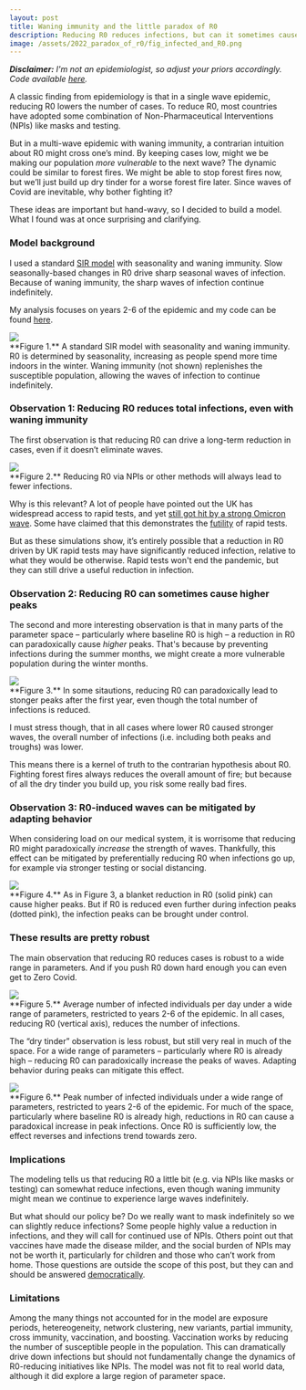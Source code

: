 ```yaml
---
layout: post
title: Waning immunity and the little paradox of R0
description: Reducing R0 reduces infections, but can it sometimes cause sharper waves?
image: /assets/2022_paradox_of_r0/fig_infected_and_R0.png
---
```


_**Disclaimer:** I'm not an epidemiologist, so adjust your priors accordingly. Code available [here](https://gist.github.com/csaid/2f1c8247d3e9dd015da6d36c1fcf882a)._ 

A classic finding from epidemiology is that in a single wave epidemic, reducing R0 lowers the number of cases. To reduce R0, most countries have adopted some combination of Non-Pharmaceutical Interventions (NPIs) like masks and testing.

But in a multi-wave epidemic with waning immunity, a contrarian intuition about R0 might cross one’s mind. By keeping cases low, might we be making our population _more vulnerable_ to the next wave? The dynamic could be similar to forest fires. We might be able to stop forest fires now, but we’ll just build up dry tinder for a worse forest fire later. Since waves of Covid are inevitable, why bother fighting it?

These ideas are important but hand-wavy, so I decided to build a model. What I found was at once surprising and clarifying.

### Model background

I used a standard [SIR model](https://www.nature.com/articles/s41592-020-0856-2) with seasonality and waning immunity. Slow seasonally-based changes in R0 drive sharp seasonal waves of infection. Because of waning immunity, the sharp waves of infection continue indefinitely.

My analysis focuses on years 2-6 of the epidemic and my code can be found [here](https://gist.github.com/csaid/2f1c8247d3e9dd015da6d36c1fcf882a).

<div class="wrapper">
  <img src='/assets/2022_paradox_of_r0/fig_infected_and_R0.png' class="inner" style="position:relative border: #222 2px solid; max-width:100%;" >
  <div class="caption">**Figure 1.** A standard SIR model with seasonality and waning immunity. R0 is determined by seasonality, increasing as people spend more time indoors in the winter. Waning immunity (not shown) replenishes the susceptible population, allowing the waves of infection to continue indefinitely.
  </div>
</div>


### Observation 1: Reducing R0 reduces total infections, even with waning immunity

The first observation is that reducing R0 can drive a long-term reduction in cases, even if it doesn’t eliminate waves. 

<div class="wrapper">
  <img src='/assets/2022_paradox_of_r0/fig_obs1_infected_and_R0.png' class="inner" style="position:relative border: #222 2px solid; max-width:100%;" >
  <div class="caption">**Figure 2.** Reducing R0 via NPIs or other methods will always lead to fewer infections. 
  </div>
</div>


Why is this relevant? A lot of people have pointed out the UK has widespread access to rapid tests, and yet [still got hit by a strong Omicron wave](https://twitter.com/mattyglesias/status/1476614925917302788). Some have claimed that this demonstrates the [futility](https://twitter.com/RichardHanania/status/1476578527835156481) of rapid tests.

But as these simulations show, it’s entirely possible that a reduction in R0 driven by UK rapid tests may have significantly reduced infection, relative to what they would be otherwise. Rapid tests won't end the pandemic, but they can still drive a useful reduction in infection. 

### Observation 2: Reducing R0 can sometimes cause higher peaks

The second and more interesting observation is that in many parts of the parameter space – particularly where baseline R0 is high – a reduction in R0 can paradoxically cause _higher_ peaks. That's because by preventing infections during the summer months, we might create a more vulnerable population during the winter months. 


<div class="wrapper">
  <img src='/assets/2022_paradox_of_r0/fig_obs2_infected_and_R0.png' class="inner" style="position:relative border: #222 2px solid; max-width:100%;" >
  <div class="caption">**Figure 3.** In some sitautions, reducing R0 can paradoxically lead to stonger peaks after the first year, even though the total number of infections is reduced. 
  </div>
</div>

I must stress though, that in all cases where lower R0 caused stronger waves, the overall number of infections (i.e. including both peaks and troughs) was lower.

This means there is a kernel of truth to the contrarian hypothesis about R0. Fighting forest fires always reduces the overall amount of fire; but because of all the dry tinder you build up, you risk some really bad fires.

### Observation 3: R0-induced waves can be mitigated by adapting behavior

When considering load on our medical system, it is worrisome that reducing R0 might paradoxically _increase_ the strength of waves. Thankfully, this effect can be mitigated by preferentially reducing R0 when infections go up, for example via stronger testing or social distancing. 

<div class="wrapper">
  <img src='/assets/2022_paradox_of_r0/fig_obs3_infected_and_R0.png' class="inner" style="position:relative border: #222 2px solid; max-width:100%;" >
  <div class="caption">**Figure 4.** As in Figure 3, a blanket reduction in R0 (solid pink) can cause higher peaks. But if R0 is reduced even further during infection peaks (dotted pink), the infection peaks can be brought under control. 
  </div>
</div>


### These results are pretty robust
The main observation that reducing R0 reduces cases is robust to a wide range in parameters. And if you push R0 down hard enough you can even get to Zero Covid. 


<div class="wrapper">
  <img src='/assets/2022_paradox_of_r0/fig_robustness_avg.png' class="inner" style="position:relative border: #222 2px solid; max-width:100%;" >
  <div class="caption">**Figure 5.** Average number of infected individuals per day under a wide range of parameters, restricted to years 2-6 of the epidemic. In all cases, reducing R0 (vertical axis), reduces the number of infections. 
  </div>
</div>


The “dry tinder” observation is less robust, but still very real in much of the space. For a wide range of parameters – particularly where R0 is already high – reducing R0 can paradoxically increase the peaks of waves. Adapting behavior during peaks can mitigate this effect.

<div class="wrapper">
  <img src='/assets/2022_paradox_of_r0/fig_robustness_max.png' class="inner" style="position:relative border: #222 2px solid; max-width:100%;" >
  <div class="caption">**Figure 6.** Peak number of infected individuals under a wide range of parameters, restricted to years 2-6 of the epidemic. For much of the space, particularly where baseline R0 is already high, reductions in R0 can cause a paradoxical increase in peak infections. Once R0 is sufficiently low, the effect reverses and infections trend towards zero.
  </div>
</div>

### Implications

The modeling tells us that reducing R0 a little bit (e.g. via NPIs like masks or testing) can somewhat reduce infections, even though waning immunity might mean we continue to experience large waves indefinitely. 

But what should our policy be? Do we really want to mask indefinitely so we can slightly reduce infections? Some people highly value a reduction in infections, and they will call for continued use of NPIs. Others point out that vaccines have made the disease milder, and the social burden of NPIs may not be worth it, particularly for children and those who can’t work from home. Those questions are outside the scope of this post, but they can and should be answered [democratically](https://twitter.com/ezraklein/status/1476925243755307009). 

### Limitations

Among the many things not accounted for in the model are exposure periods, hetereogeneity, network clustering, new variants, partial immunity, cross immunity, vaccination, and boosting. Vaccination works by reducing the number of susceptible people in the population. This can dramatically drive down infections but should not fundamentally change the dynamics of R0-reducing initiatives like NPIs. The model was not fit to real world data, although it did explore a large region of parameter space.



